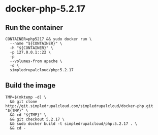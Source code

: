 docker-php-5.2.17
=================

Run the container
-----------------

    CONTAINER=php5217 && sudo docker run \
      --name "${CONTAINER}" \
      -h "${CONTAINER}" \
      -p 127.0.0.1::22 \
      -p
      --volumes-from apache \
      -d \
      simpledrupalcloud/php:5.2.17

Build the image
---------------

    TMP=$(mktemp -d) \
      && git clone http://git.simpledrupalcloud.com/simpledrupalcloud/docker-php.git "${TMP}" \
      && cd "${TMP}" \
      && git checkout 5.2.17 \
      && sudo docker build -t simpledrupalcloud/php:5.2.17 . \
      && cd -